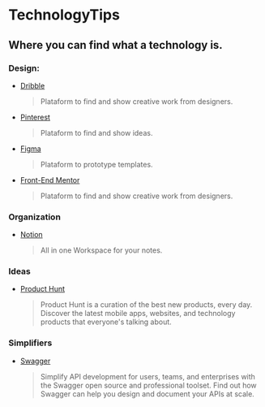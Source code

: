 # TechnologyTips
## Where you can find what a technology is.

### Design:

- [Dribble](https://dribbble.com/)
    > Plataform to find and show creative work from designers.

- [Pinterest](https://br.pinterest.com/)
    > Plataform to find and show ideas.

- [Figma](https://www.figma.com/)
    > Plataform to prototype templates.

- [Front-End Mentor](https://www.frontendmentor.io/)
    > Plataform to find and show creative work from designers.

### Organization

- [Notion](https://www.notion.so/signup)
    > All in one Workspace for your notes.

### Ideas 

- [Product Hunt](https://www.producthunt.com/)
    > Product Hunt is a curation of the best new products, every day. Discover the latest mobile apps, websites, and technology products that everyone's talking about.

### Simplifiers

- [Swagger](https://swagger.io/)
    > Simplify API development for users, teams, and enterprises with the Swagger open source and professional toolset. Find out how Swagger can help you design and document your APIs at scale.